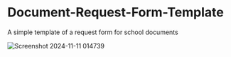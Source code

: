 # Document-Request-Form-Template
A simple template of a request form for school documents

![Screenshot 2024-11-11 014739](https://github.com/user-attachments/assets/0aa8af5d-2a92-42eb-b3c9-f8d246e2651c)
